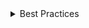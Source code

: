 <details>
<summary>
 Best Practices
</summary>

### Do

- Use the `Tree` component to create a tree structure with `TreeItem` components as children.
- Organize nodes in a clear hierarchy, with parent nodes at higher levels and child nodes at lower levels.
- Use custom styles if the tree needs to support more than 10 levels of nesting.
- Provide an alternative way to represent the tree structure by flattening it into a list of items.
- Consider using virtualization to improve performance for large tree structures.
- Use the `aria-label` attribute on the root of the Tree component to provide an accessible name for the tree.

</details>
